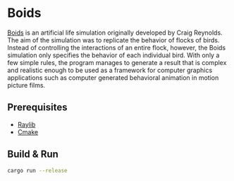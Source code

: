 # Boids

[Boids](https://en.wikipedia.org/wiki/Boids) is an artificial life simulation originally developed by Craig Reynolds. The aim of the simulation was to replicate the behavior of flocks of birds. Instead of controlling the interactions of an entire flock, however, the Boids simulation only specifies the behavior of each individual bird. With only a few simple rules, the program manages to generate a result that is complex and realistic enough to be used as a framework for computer graphics applications such as computer generated behavioral animation in motion picture films.

## Prerequisites

- [Raylib](https://www.raylib.com/)
- [Cmake](https://cmake.org/download/)

## Build & Run

```sh
cargo run --release
```
